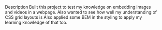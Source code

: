 Description
	Built this project to test my knowledge on embedding images and videos in a webpage.
	Also wanted to see how well my understanding of CSS grid layouts is
	Also applied some BEM in the styling to apply my learning knowledge of that too.

